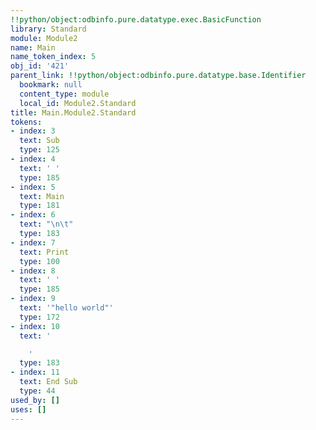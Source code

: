 ```yaml
---
!!python/object:odbinfo.pure.datatype.exec.BasicFunction
library: Standard
module: Module2
name: Main
name_token_index: 5
obj_id: '421'
parent_link: !!python/object:odbinfo.pure.datatype.base.Identifier
  bookmark: null
  content_type: module
  local_id: Module2.Standard
title: Main.Module2.Standard
tokens:
- index: 3
  text: Sub
  type: 125
- index: 4
  text: ' '
  type: 185
- index: 5
  text: Main
  type: 181
- index: 6
  text: "\n\t"
  type: 183
- index: 7
  text: Print
  type: 100
- index: 8
  text: ' '
  type: 185
- index: 9
  text: '"hello world"'
  type: 172
- index: 10
  text: '

    '
  type: 183
- index: 11
  text: End Sub
  type: 44
used_by: []
uses: []
---
```

